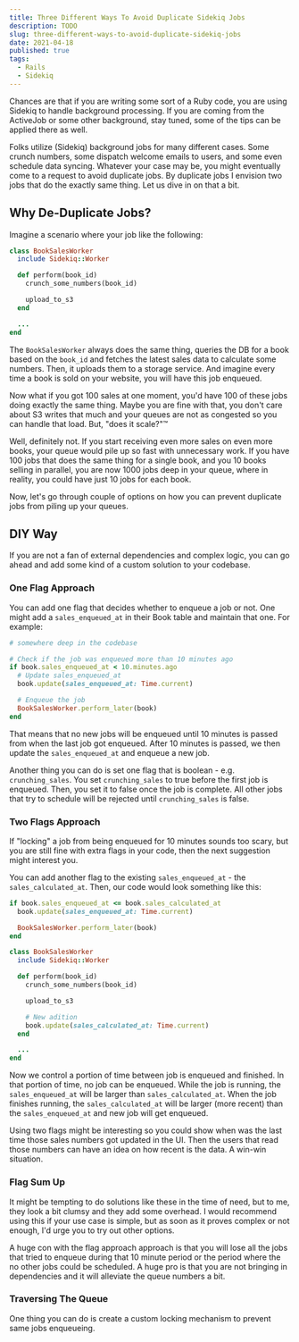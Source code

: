 ```yaml
---
title: Three Different Ways To Avoid Duplicate Sidekiq Jobs
description: TODO
slug: three-different-ways-to-avoid-duplicate-sidekiq-jobs
date: 2021-04-18
published: true
tags:
  - Rails
  - Sidekiq
---
```


Chances are that if you are writing some sort of a Ruby code, you are using
Sidekiq to handle background processing. If you are coming from the ActiveJob
or some other background, stay tuned, some of the tips can be applied there as
well.

Folks utilize (Sidekiq) background jobs for many different cases. Some crunch
numbers, some dispatch welcome emails to users, and some even schedule data
syncing. Whatever your case may be, you might eventually come to a request to
avoid duplicate jobs. By duplicate jobs I envision two jobs that do the exactly
same thing. Let us dive in on that a bit.

## Why De-Duplicate Jobs?

Imagine a scenario where your job like the following:

```rb
class BookSalesWorker
  include Sidekiq::Worker

  def perform(book_id)
    crunch_some_numbers(book_id)

    upload_to_s3
  end

  ...
end
```

The `BookSalesWorker` always does the same thing, queries the DB for a book
based on the `book_id` and fetches the latest sales data to calculate some
numbers. Then, it uploads them to a storage service. And imagine every time a
book is sold on your website, you will have this job enqueued.

Now what if you got 100 sales at one moment, you'd have 100 of these jobs doing
exactly the same thing. Maybe you are fine with that, you don't care about S3
writes that much and your queues are not as congested so you can handle that
load. But, "does it scale?"™️

Well, definitely not. If you start receiving even more sales on even more
books, your queue would pile up so fast with unnecessary work. If you have 100
jobs that does the same thing for a single book, and you 10 books selling in
parallel, you are now 1000 jobs deep in your queue, where in reality, you could
have just 10 jobs for each book.

Now, let's go through couple of options on how you can prevent duplicate jobs
from piling up your queues.

## DIY Way

If you are not a fan of external dependencies and complex logic, you can go
ahead and add some kind of a custom solution to your codebase.

### One Flag Approach

You can add one flag that decides whether to enqueue a job or not.
One might add a `sales_enqueued_at` in their Book table and maintain that
one. For example:

```rb
# somewhere deep in the codebase

# Check if the job was enqueued more than 10 minutes ago
if book.sales_enqueued_at < 10.minutes.ago
  # Update sales_enqueued_at
  book.update(sales_enqueued_at: Time.current)

  # Enqueue the job
  BookSalesWorker.perform_later(book)
end
```

That means that no new jobs will be enqueued until 10 minutes is passed from
when the last job got enqueued. After 10 minutes is passed, we then update the
`sales_enqueued_at` and enqueue a new job.

Another thing you can do is set one flag that is boolean - e.g.
`crunching_sales`. You set `crunching_sales` to true before the first job is
enqueued. Then, you set it to false once the job is complete. All other jobs
that try to schedule will be rejected until `crunching_sales` is false.

### Two Flags Approach

If "locking" a job from being enqueued for 10 minutes sounds too scary, but you are
still fine with extra flags in your code, then the next suggestion might interest you.

You can add another flag to the existing `sales_enqueued_at` - the `sales_calculated_at`.
Then, our code would look something like this:

```rb
if book.sales_enqueued_at <= book.sales_calculated_at
  book.update(sales_enqueued_at: Time.current)

  BookSalesWorker.perform_later(book)
end

class BookSalesWorker
  include Sidekiq::Worker

  def perform(book_id)
    crunch_some_numbers(book_id)

    upload_to_s3

    # New adition
    book.update(sales_calculated_at: Time.current)
  end

  ...
end
```

Now we control a portion of time between job is enqueued and finished. In that
portion of time, no job can be enqueued. While the job is running, the
`sales_enqueued_at` will be larger than `sales_calculated_at`. When the job
finishes running, the `sales_calculated_at` will be larger (more recent) than
the `sales_enqueued_at` and new job will get enqueued.

Using two flags might be interesting so you could show when was the last time
those sales numbers got updated in the UI. Then the users that read those
numbers can have an idea on how recent is the data. A win-win situation.

### Flag Sum Up

It might be tempting to do solutions like these in the time of need, but to me,
they look a bit clumsy and they add some overhead. I would recommend using
this if your use case is simple, but as soon as it proves complex or not
enough, I'd urge you to try out other options.

A huge con with the flag approach approach is that you will lose all the jobs
that tried to enqueue during that 10 minute period or the period where the no
other jobs could be scheduled. A huge pro is that you are not bringing in
dependencies and it will alleviate the queue numbers a bit.

### Traversing The Queue

One thing you can do is create a custom locking mechanism to prevent same jobs
enqueueing.
